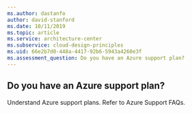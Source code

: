 ```yaml
---
ms.author: dastanfo
author: david-stanford
ms.date: 10/11/2019
ms.topic: article
ms.service: architecture-center
ms.subservice: cloud-design-principles
ms.uid: 66e2b7d0-448a-4417-92b6-5943a4260e3f
ms.assessment_question: Do you have an Azure support plan?
---
```

## Do you have an Azure support plan?

Understand Azure support plans. Refer to Azure Support FAQs.

